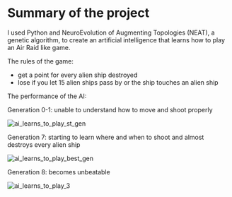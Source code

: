 # Summary of the project
 
 I used Python and NeuroEvolution of Augmenting Topologies (NEAT), a genetic algorithm, to create an artificial intelligence that learns how to play an Air Raid like game.


 The rules of the game:
 - get a point for every alien ship destroyed 
 - lose if you let 15 alien ships pass by or the ship touches an alien ship


 The performance of the AI:

 Generation 0-1: unable to understand how to move and shoot properly
 
![ai_learns_to_play_st_gen](https://user-images.githubusercontent.com/75032781/200827147-af6f494c-70b1-4f06-bd9f-9d1fba8a8d3e.gif)


Generation 7: starting to learn where and when to shoot and almost destroys every alien ship

![ai_learns_to_play_best_gen](https://user-images.githubusercontent.com/75032781/200835477-b24249ff-2460-4b7c-a13c-f413e0f29171.gif)


Generation 8: becomes unbeatable

![ai_learns_to_play_3](https://user-images.githubusercontent.com/75032781/206681085-ac2c5e7c-8e96-4dbf-82db-c77744860b3c.gif)
